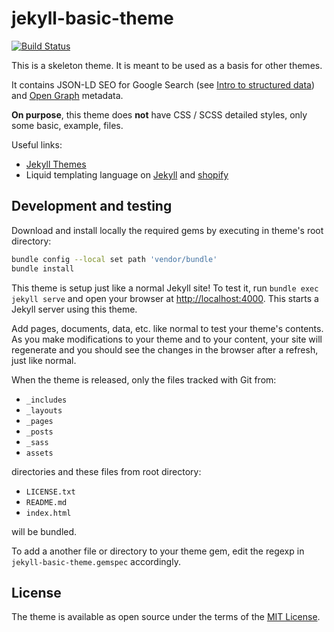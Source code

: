 ---
---

# jekyll-basic-theme

[![Build Status](https://travis-ci.com/CalinRadoni/jekyll-basic-theme.svg?branch=master)](https://travis-ci.com/CalinRadoni/jekyll-basic-theme)

This is a skeleton theme. It is meant to be used as a basis for other themes.

It contains JSON-LD SEO for Google Search (see [Intro to structured data](https://developers.google.com/search/docs/guides/intro-structured-data)) and [Open Graph](https://ogp.me/) metadata.

**On purpose**, this theme does **not** have CSS / SCSS detailed styles, only some basic, example, files.

Useful links:

* [Jekyll Themes](https://jekyllrb.com/docs/themes/)
* Liquid templating language on [Jekyll](https://jekyllrb.com/docs/liquid/) and [shopify](https://shopify.github.io/liquid/)

## Development and testing

Download and install locally the required gems by executing in theme's root directory:

```sh
bundle config --local set path 'vendor/bundle'
bundle install
```

This theme is setup just like a normal Jekyll site! To test it, run `bundle exec jekyll serve` and open your browser at [http://localhost:4000](http://localhost:4000). This starts a Jekyll server using this theme.

Add pages, documents, data, etc. like normal to test your theme's contents. As you make modifications to your theme and to your content, your site will regenerate and you should see the changes in the browser after a refresh, just like normal.

When the theme is released, only the files tracked with Git from:

* `_includes`
* `_layouts`
* `_pages`
* `_posts`
* `_sass`
* `assets`

directories and these files from root directory:

* `LICENSE.txt`
* `README.md`
* `index.html`

will be bundled.

To add a another file or directory to your theme gem, edit the regexp in `jekyll-basic-theme.gemspec` accordingly.

## License

The theme is available as open source under the terms of the [MIT License](https://opensource.org/licenses/MIT).
